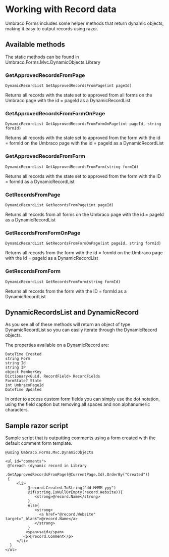 # Working with Record data

Umbraco Forms includes some helper methods that return dynamic objects, making it easy to output records using razor.

## Available methods
The static methods can be found in Umbraco.Forms.Mvc.DynamicObjects.Library

### GetApprovedRecordsFromPage

	DynamicRecordList GetApprovedRecordsFromPage(int pageId)
Returns all records with the state set to approved from all forms on the Umbraco page with the id = pageId as a DynamicRecordList

### GetApprovedRecordsFromFormOnPage

	DynamicRecordList GetApprovedRecordsFromFormOnPage(int pageId, string formId)
Returns all records with the state set to approved from the form with the id = formId on the Umbraco page with the id = pageId as a DynamicRecordList

### GetApprovedRecordsFromForm
	DynamicRecordList GetApprovedRecordsFromForm(string formId)
Returns all records with the state set to approved from the form with the ID = formId as a DynamicRecordList
### GetRecordsFromPage

	DynamicRecordList GetRecordsFromPage(int pageId)
Returns all records from all forms on the Umbraco page with the id = pageId as a DynamicRecordList

### GetRecordsFromFormOnPage

	DynamicRecordList GetRecordsFromFormOnPage(int pageId, string formId)
Returns all records from the form with the id = formId on the Umbraco page with the id = pageId as a DynamicRecordList

### GetRecordsFromForm

	DynamicRecordList GetRecordsFromForm(string formId)
Returns all records from the form with the ID = formId as a DynamicRecordList

## DynamicRecordsList and DynamicRecord
As you see all of these methods will return an object of type DynamicRecordList so you can easily iterate through the DynamicRecord objects.

The properties available on a DynamicRecord are:

	DateTime Created
	string Form
	string Id
	string IP
	object MemberKey
	Dictionary<Guid, RecordField> RecordFields
	FormState? State
	int UmbracoPageId
	DateTime Updated

In order to access custom form fields you can simply use the dot notation, using the field caption but removing all spaces and non alphanumeric characters.

## Sample razor script 

Sample script that is outputting comments using a form created with the default comment form template.
	
	@using Umbraco.Forms.Mvc.DynamicObjects

	<ul id="comments">
	 @foreach (dynamic record in Library
	           .GetApprovedRecordsFromPage(@CurrentPage.Id).OrderBy("Created"))
	 {
	     <li>
	          @record.Created.ToString("dd MMMM yyy")
	          @if(string.IsNullOrEmpty(record.Website)){
	             <strong>@record.Name</strong>
	          }
	          else{
	             <strong>
	               <a href="@record.Website" target="_blank">@record.Name</a>
	             </strong>
	          }
	         <span>said</span>
	        <p>@record.Comment</p>
	     </li>
	  }
	</ul>





